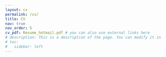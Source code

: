 ```yaml
---
layout: cv
permalink: /cv/
title: CV
nav: true
nav_order: 5
cv_pdf: Resume_hotmail.pdf # you can also use external links here
# description: This is a description of the page. You can modify it in '_pages/cv.md'. You can also change or remove the top pdf download button.
# toc:
#   sidebar: left
---
```

